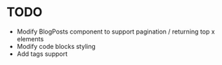 # TODO

* Modify BlogPosts component to support pagination / returning top x elements
* Modify code blocks styling
* Add tags support